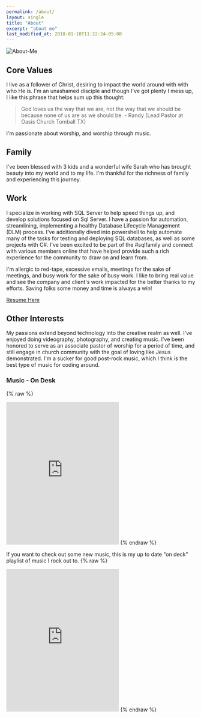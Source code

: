 ```yaml
---
permalink: /about/
layout: single
title: "About"
excerpt: "about me"
last_modified_at: 2018-01-10T11:22:24-05:00
---
```


![About-Me]({{site.url}}\assets\img\about-me.jpg)
## Core Values
I live as a follower of Christ, desiring to impact the world around with with who He is. I'm an unashamed disciple and though I've got plenty I mess up, I like this phrase that helps sum up this thought:

> God loves us the way that we are, not the way that we should be because none of us are as we should be. - Randy (Lead Pastor at Oasis Church Tomball TX)

I'm passionate about worship, and worship through music.

## Family
I've been blessed with 3 kids and a wonderful wife Sarah who has brought beauty into my world and to my life. I'm thankful for the richness of family and experiencing this journey.

## Work
I specialize in working with SQL Server to help speed things up, and develop solutions focused on Sql Server. I have a passion for automation, streamlining, implementing a healthy Database Lifecycle Management (DLM) process. I've additionally dived into powershell to help automate many of the tasks for testing and deploying SQL databases, as well as some projects with C#. I've been excited to be part of the #sqlfamily and connect with various members online that have helped provide such a rich experience for the community to draw on and learn from.

I'm allergic to red-tape, excessive emails, meetings for the sake of meetings, and busy work for the sake of busy work. I like to bring real value and see the company and client's work impacted for the better thanks to my efforts. Saving folks some money and time is always a win!

[Resume Here](/assets/files/material-dark.pdf)

## Other Interests
My passions extend beyond technology into the creative realm as well. I've enjoyed doing videography, photography, and creating music. I've been honored to serve as an associate pastor of worship for a period of time, and still engage in church community with the goal of loving like Jesus demonstrated. I'm a sucker for good post-rock music, which I think is the best type of music for coding around.


### Music - On Desk
{% raw %}
<iframe src="https://open.spotify.com/embed/user/g00p3k/playlist/4wrFiI6chFbzEx4fAb9ztX" width="300" height="380" frameborder="0" allowtransparency="true"></iframe>
{% endraw %}

If you want to check out some new music, this is my up to date "on deck" playlist of music I rock out to.
{% raw %}
<iframe src="https://open.spotify.com/embed/user/g00p3k/playlist/6iTEfldMfbgbuUwzSdib4X" width="300" height="380" frameborder="0" allowtransparency="true"></iframe>
{% endraw %}